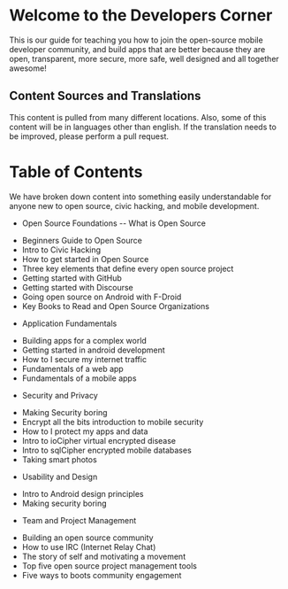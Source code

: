 # Welcome to the Developers Corner

This is our guide for teaching you how to join the open-source mobile developer community, and build apps that are better because they are open, transparent, more secure, more safe, well designed and all together awesome!


## Content Sources and Translations
This content is pulled from many different locations. Also, some of this content will be in languages other than english. If the translation needs to be improved, please perform a pull request.

# Table of Contents
We have broken down content into something easily understandable for anyone new to open source, civic hacking, and mobile development. 

* Open Source Foundations
-- What is Open Source
- Beginners Guide to Open Source
- Intro to Civic Hacking
- How to get started in Open Source
- Three key elements that define every open source project
- Getting started with GitHub
- Getting started with Discourse
- Going open source on Android with F-Droid
- Key Books to Read and Open Source Organizations
* Application Fundamentals
- Building apps for a complex world
- Getting started in android development
- How to I secure my internet traffic
- Fundamentals of a web app
- Fundamentals of a mobile apps
* Security and Privacy
- Making Security boring
- Encrypt all the bits introduction to mobile security
- How to I protect my apps and data
- Intro to ioCipher virtual encrypted disease
- Intro to sqlCipher encrypted mobile databases
- Taking smart photos
* Usability and Design
- Intro to Android design principles
- Making security boring
* Team and Project Management
- Building an open source community
- How to use IRC (Internet Relay Chat)
- The story of self and motivating a movement
- Top five open source project management tools
- Five ways to boots community engagement

